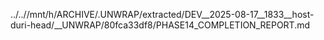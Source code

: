 ../..//mnt/h/ARCHIVE/.UNWRAP/extracted/DEV__2025-08-17__1833__host-duri-head/__UNWRAP/80fca33df8/PHASE14_COMPLETION_REPORT.md